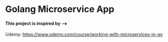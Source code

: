 # Golang Microservice App

#### This project is inspired by --> 
Udemy: https://www.udemy.com/course/working-with-microservices-in-go
